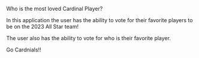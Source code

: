 Who is the most loved Cardinal Player?

In this application the user has the ability to vote for their favorite players to be on the 2023 All Star team!

The user also has the ability to vote for who is their favorite player.

Go Cardnials!!
